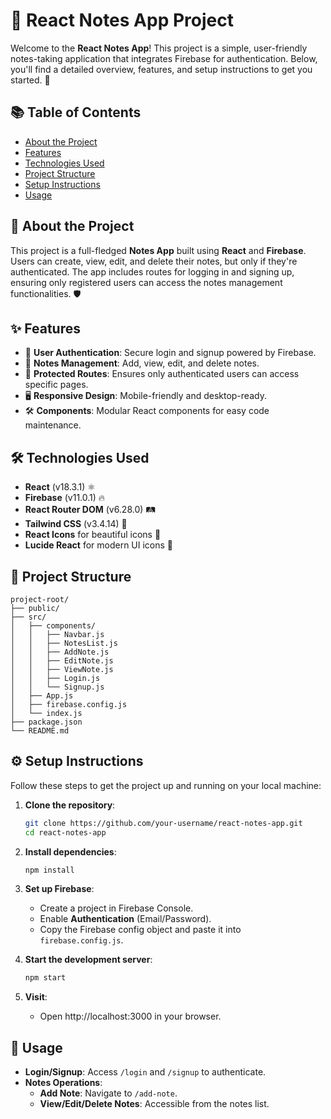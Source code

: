 # 📝 React Notes App Project

Welcome to the **React Notes App**! This project is a simple, user-friendly notes-taking application that integrates Firebase for authentication. Below, you'll find a detailed overview, features, and setup instructions to get you started. 🚀

## 📚 Table of Contents
- [About the Project](#about-the-project)
- [Features](#features)
- [Technologies Used](#technologies-used)
- [Project Structure](#project-structure)
- [Setup Instructions](#setup-instructions)
- [Usage](#usage)

## 📖 About the Project
This project is a full-fledged **Notes App** built using **React** and **Firebase**. Users can create, view, edit, and delete their notes, but only if they're authenticated. The app includes routes for logging in and signing up, ensuring only registered users can access the notes management functionalities. 🛡️

## ✨ Features
- 🔑 **User Authentication**: Secure login and signup powered by Firebase.
- 📃 **Notes Management**: Add, view, edit, and delete notes.
- 🔗 **Protected Routes**: Ensures only authenticated users can access specific pages.
- 🖥️ **Responsive Design**: Mobile-friendly and desktop-ready.
- 🛠 **Components**: Modular React components for easy code maintenance.

## 🛠 Technologies Used
- **React** (v18.3.1) ⚛️
- **Firebase** (v11.0.1) 🔥
- **React Router DOM** (v6.28.0) 🛤️
- **Tailwind CSS** (v3.4.14) 💨
- **React Icons** for beautiful icons 🎨
- **Lucide React** for modern UI icons 🔧

## 📁 Project Structure
```
project-root/
├── public/
├── src/
│   ├── components/
│   │   ├── Navbar.js
│   │   ├── NotesList.js
│   │   ├── AddNote.js
│   │   ├── EditNote.js
│   │   ├── ViewNote.js
│   │   ├── Login.js
│   │   └── Signup.js
│   ├── App.js
│   ├── firebase.config.js
│   └── index.js
├── package.json
└── README.md
```

## ⚙️ Setup Instructions
Follow these steps to get the project up and running on your local machine:

1. **Clone the repository**:
   ```bash
   git clone https://github.com/your-username/react-notes-app.git
   cd react-notes-app
   ```

2. **Install dependencies**:
   ```bash
   npm install
   ```

3. **Set up Firebase**:
   * Create a project in Firebase Console.
   * Enable **Authentication** (Email/Password).
   * Copy the Firebase config object and paste it into `firebase.config.js`.

4. **Start the development server**:
   ```bash
   npm start
   ```

5. **Visit**:
   * Open http://localhost:3000 in your browser.

## 🚀 Usage
* **Login/Signup**: Access `/login` and `/signup` to authenticate.
* **Notes Operations**:
   * **Add Note**: Navigate to `/add-note`.
   * **View/Edit/Delete Notes**: Accessible from the notes list.
